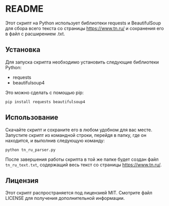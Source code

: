 README
======

Этот скрипт на Python использует библиотеки requests и BeautifulSoup для сбора всего текста со страницы <https://www.tn.ru/> и сохранения его в файл с расширением .txt.

Установка
---------

Для запуска скрипта необходимо установить следующие библиотеки Python:

* requests
* beautifulsoup4

Это можно сделать с помощью pip:
```
pip install requests beautifulsoup4
```
Использование
-------------

Скачайте скрипт и сохраните его в любом удобном для вас месте. Запустите скрипт из командной строки, перейдя в папку, где он находится, и выполнив следующую команду:
```
python tn_ru_parser.py
```
После завершения работы скрипта в той же папке будет создан файл `tn_ru_text.txt`, содержащий весь текст со страницы <https://www.tn.ru/>.

Лицензия
--------

Этот скрипт распространяется под лицензией MIT. Смотрите файл LICENSE для получения дополнительной информации.
